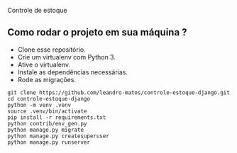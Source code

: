 Controle de estoque

## Como rodar o projeto em sua máquina ?

* Clone esse repositório.
* Crie um virtualenv com Python 3.
* Ative o virtualenv.
* Instale as dependências necessárias.
* Rode as migrações.

```
git clone https://github.com/leandro-matos/controle-estoque-django.git
cd controle-estoque-django
python -m venv .venv
source .venv/bin/activate
pip install -r requirements.txt
python contrib/env_gen.py
python manage.py migrate
python manage.py createsuperuser
python manage.py runserver
```
